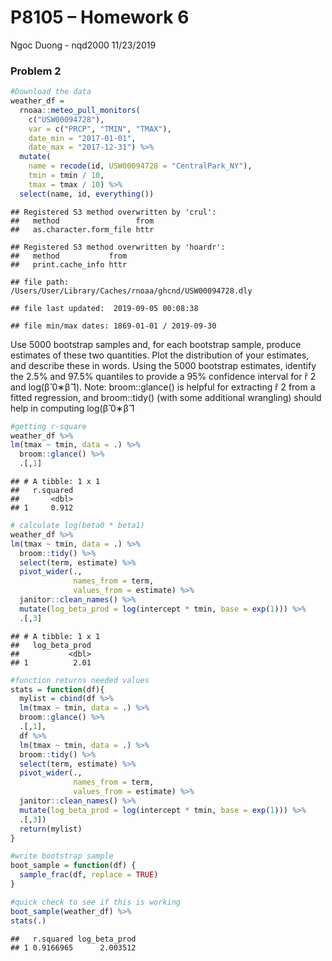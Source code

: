 P8105 – Homework 6
================
Ngoc Duong - nqd2000
11/23/2019

### Problem 2

``` r
#Download the data 
weather_df = 
  rnoaa::meteo_pull_monitors(
    c("USW00094728"),
    var = c("PRCP", "TMIN", "TMAX"), 
    date_min = "2017-01-01",
    date_max = "2017-12-31") %>%
  mutate(
    name = recode(id, USW00094728 = "CentralPark_NY"),
    tmin = tmin / 10,
    tmax = tmax / 10) %>%
  select(name, id, everything())
```

    ## Registered S3 method overwritten by 'crul':
    ##   method                 from
    ##   as.character.form_file httr

    ## Registered S3 method overwritten by 'hoardr':
    ##   method           from
    ##   print.cache_info httr

    ## file path:          /Users/User/Library/Caches/rnoaa/ghcnd/USW00094728.dly

    ## file last updated:  2019-09-05 00:08:38

    ## file min/max dates: 1869-01-01 / 2019-09-30

Use 5000 bootstrap samples and, for each bootstrap sample, produce
estimates of these two quantities. Plot the distribution of your
estimates, and describe these in words. Using the 5000 bootstrap
estimates, identify the 2.5% and 97.5% quantiles to provide a 95%
confidence interval for r̂ 2 and log(β̂ 0∗β̂ 1). Note: broom::glance()
is helpful for extracting r̂ 2 from a fitted regression, and
broom::tidy() (with some additional wrangling) should help in computing
log(β̂ 0∗β̂ 1

``` r
#getting r-square
weather_df %>% 
lm(tmax ~ tmin, data = .) %>% 
  broom::glance() %>% 
  .[,1]
```

    ## # A tibble: 1 x 1
    ##   r.squared
    ##       <dbl>
    ## 1     0.912

``` r
# calculate log(beta0 * beta1)
weather_df %>% 
lm(tmax ~ tmin, data = .) %>% 
  broom::tidy() %>% 
  select(term, estimate) %>% 
  pivot_wider(.,
              names_from = term, 
              values_from = estimate) %>% 
  janitor::clean_names() %>% 
  mutate(log_beta_prod = log(intercept * tmin, base = exp(1))) %>% 
  .[,3]
```

    ## # A tibble: 1 x 1
    ##   log_beta_prod
    ##           <dbl>
    ## 1          2.01

``` r
#function returns needed values 
stats = function(df){
  mylist = cbind(df %>% 
  lm(tmax ~ tmin, data = .) %>% 
  broom::glance() %>% 
  .[,1],
  df %>% 
  lm(tmax ~ tmin, data = .) %>% 
  broom::tidy() %>% 
  select(term, estimate) %>% 
  pivot_wider(.,
              names_from = term, 
              values_from = estimate) %>% 
  janitor::clean_names() %>% 
  mutate(log_beta_prod = log(intercept * tmin, base = exp(1))) %>% 
  .[,3])
  return(mylist) 
}
```

``` r
#write bootstrap sample
boot_sample = function(df) {
  sample_frac(df, replace = TRUE)
}

#quick check to see if this is working 
boot_sample(weather_df) %>% 
stats(.) 
```

    ##   r.squared log_beta_prod
    ## 1 0.9166965      2.003512
